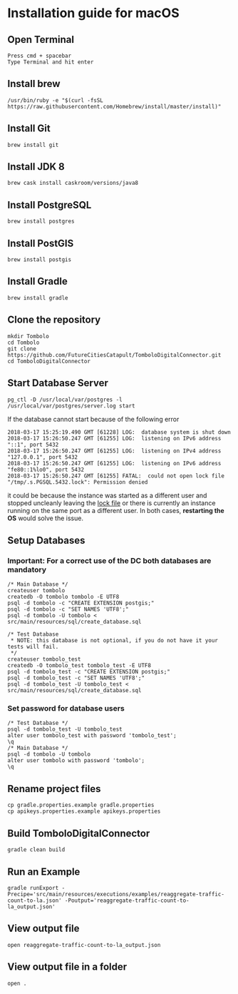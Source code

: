 # Installation guide for macOS

## Open Terminal
	Press cmd + spacebar
	Type Terminal and hit enter

## Install brew
    /usr/bin/ruby -e "$(curl -fsSL https://raw.githubusercontent.com/Homebrew/install/master/install)"

## Install Git
	brew install git

## Install JDK 8
	brew cask install caskroom/versions/java8

## Install PostgreSQL
	brew install postgres

## Install PostGIS
	brew install postgis

## Install Gradle
	brew install gradle

## Clone the repository
	mkdir Tombolo
	cd Tombolo
	git clone https://github.com/FutureCitiesCatapult/TomboloDigitalConnector.git
	cd TomboloDigitalConnector

## Start Database Server
	pg_ctl -D /usr/local/var/postgres -l /usr/local/var/postgres/server.log start

If the database cannot start because of the following error
```
2018-03-17 15:25:19.490 GMT [61228] LOG:  database system is shut down
2018-03-17 15:26:50.247 GMT [61255] LOG:  listening on IPv6 address "::1", port 5432
2018-03-17 15:26:50.247 GMT [61255] LOG:  listening on IPv4 address "127.0.0.1", port 5432
2018-03-17 15:26:50.247 GMT [61255] LOG:  listening on IPv6 address "fe80::1%lo0", port 5432
2018-03-17 15:26:50.247 GMT [61255] FATAL:  could not open lock file "/tmp/.s.PGSQL.5432.lock": Permission denied
```
it could be because the instance was started as a different user and stopped uncleanly leaving the [lock file](https://en.wikipedia.org/wiki/File_locking#Lock_files) or 
there is currently an instance running on the same port as a different user. In both cases, **restarting the OS** 
would solve the issue. 

## Setup Databases
 ### Important: For a correct use of the DC both databases are mandatory
	/* Main Database */
	createuser tombolo
	createdb -O tombolo tombolo -E UTF8
	psql -d tombolo -c "CREATE EXTENSION postgis;"
	psql -d tombolo -c "SET NAMES 'UTF8';"
	psql -d tombolo -U tombolo < src/main/resources/sql/create_database.sql

	/* Test Database
	 * NOTE: this database is not optional, if you do not have it your tests will fail.
	 */
	createuser tombolo_test
	createdb -O tombolo_test tombolo_test -E UTF8
	psql -d tombolo_test -c "CREATE EXTENSION postgis;"
	psql -d tombolo_test -c "SET NAMES 'UTF8';"
	psql -d tombolo_test -U tombolo_test < src/main/resources/sql/create_database.sql

 ### Set password for database users
	/* Test Database */
	psql -d tombolo_test -U tombolo_test
   	alter user tombolo_test with password 'tombolo_test';
   	\q
	/* Main Database */
    psql -d tombolo -U tombolo
   	alter user tombolo with password 'tombolo';
   	\q

## Rename project files
    cp gradle.properties.example gradle.properties
    cp apikeys.properties.example apikeys.properties

## Build TomboloDigitalConnector
	gradle clean build

## Run an Example
    gradle runExport -Precipe='src/main/resources/executions/examples/reaggregate-traffic-count-to-la.json' -Poutput='reaggregate-traffic-count-to-la_output.json'


## View output file
	open reaggregate-traffic-count-to-la_output.json

## View output file in a folder
	open .

